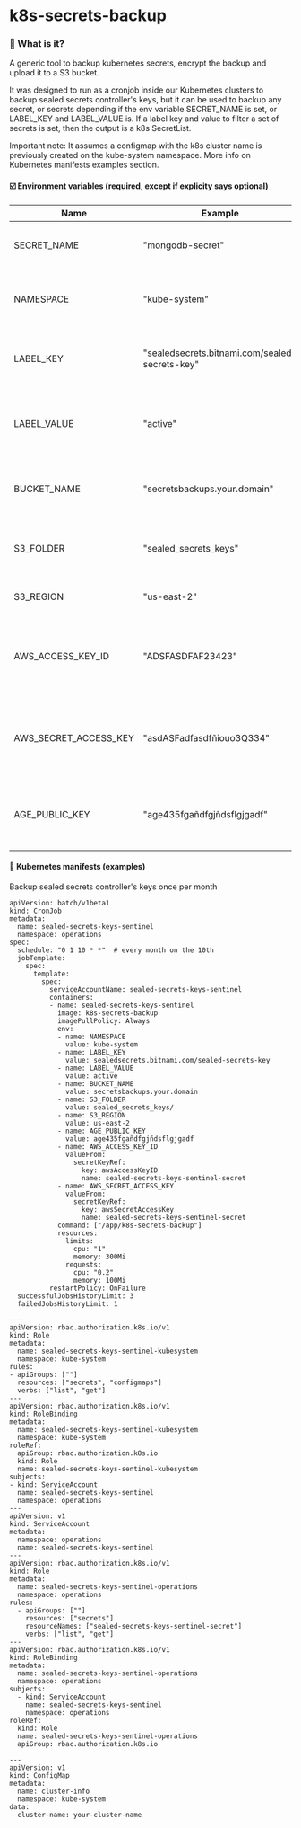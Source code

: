 # k8s-secrets-backup

### :thinking: What is it? 
A generic tool to backup kubernetes secrets, encrypt the backup and upload it to a S3 bucket.

It was designed to run as a cronjob inside our Kubernetes clusters to backup sealed secrets controller's keys, but it can be used to backup any secret, or secrets depending if the env variable SECRET_NAME is set, or LABEL_KEY and LABEL_VALUE is. If a label key and value to filter a set of secrets is set, then the output is a k8s SecretList.

Important note: It assumes a configmap with the k8s cluster name is previously created on the kube-system namespace. More info on Kubernetes manifests examples section.

#### :ballot_box_with_check: Environment variables (required, except if explicity says optional)
| Name                  | Example                              | Help                                                     |
| --------------------- | ------------------------------------ | -------------------------------------------------------- |
SECRET_NAME   | "mongodb-secret"                     | Optional, the secret name to backup
NAMESPACE          | "kube-system" | The namespace where the secret to backup is
LABEL_KEY        | "sealedsecrets.bitnami.com/sealed-secrets-key" | Optional, secret label key to filter secrets to backup
LABEL_VALUE        | "active"                    | Optional, secret label value to filter secrets to backup
BUCKET_NAME             | "secretsbackups.your.domain"                    | AWS s3 bucket name to upload the backups
S3_FOLDER             | "sealed_secrets_keys"                               |  AWS s3 folder name to upload the backups
S3_REGION              | "us-east-2"                          | AWS s3 region name
AWS_ACCESS_KEY_ID           | "ADSFASDFAF23423"                       | AWS access key that has upload permission on the s3 bucket 
AWS_SECRET_ACCESS_KEY               | "asdASFadfasdfñiouo3Q334" | AWS access secret that has upload permission on the s3 bucket
AGE_PUBLIC_KEY           | "age435fgañdfgjñdsflgjgadf"                            | Age public key matching your private key for decrypt 


#### :genie: Kubernetes manifests (examples) 

Backup sealed secrets controller's keys once per month
```
apiVersion: batch/v1beta1
kind: CronJob
metadata:
  name: sealed-secrets-keys-sentinel
  namespace: operations
spec:
  schedule: "0 1 10 * *"  # every month on the 10th
  jobTemplate:
    spec:
      template:
        spec:
          serviceAccountName: sealed-secrets-keys-sentinel
          containers:
          - name: sealed-secrets-keys-sentinel
            image: k8s-secrets-backup
            imagePullPolicy: Always
            env:
            - name: NAMESPACE
              value: kube-system
            - name: LABEL_KEY
              value: sealedsecrets.bitnami.com/sealed-secrets-key
            - name: LABEL_VALUE
              value: active
            - name: BUCKET_NAME
              value: secretsbackups.your.domain
            - name: S3_FOLDER
              value: sealed_secrets_keys/
            - name: S3_REGION
              value: us-east-2
            - name: AGE_PUBLIC_KEY
              value: age435fgañdfgjñdsflgjgadf
            - name: AWS_ACCESS_KEY_ID
              valueFrom:
                secretKeyRef:
                  key: awsAccessKeyID
                  name: sealed-secrets-keys-sentinel-secret
            - name: AWS_SECRET_ACCESS_KEY
              valueFrom:
                secretKeyRef:
                  key: awsSecretAccessKey
                  name: sealed-secrets-keys-sentinel-secret
            command: ["/app/k8s-secrets-backup"]
            resources:
              limits:
                cpu: "1"
                memory: 300Mi
              requests:
                cpu: "0.2"
                memory: 100Mi
          restartPolicy: OnFailure
  successfulJobsHistoryLimit: 3
  failedJobsHistoryLimit: 1

---
apiVersion: rbac.authorization.k8s.io/v1
kind: Role
metadata:
  name: sealed-secrets-keys-sentinel-kubesystem
  namespace: kube-system
rules:
- apiGroups: [""]
  resources: ["secrets", "configmaps"]
  verbs: ["list", "get"]
---
apiVersion: rbac.authorization.k8s.io/v1
kind: RoleBinding
metadata:
  name: sealed-secrets-keys-sentinel-kubesystem
  namespace: kube-system
roleRef:
  apiGroup: rbac.authorization.k8s.io
  kind: Role
  name: sealed-secrets-keys-sentinel-kubesystem
subjects:
- kind: ServiceAccount
  name: sealed-secrets-keys-sentinel
  namespace: operations
---
apiVersion: v1
kind: ServiceAccount
metadata:
  namespace: operations
  name: sealed-secrets-keys-sentinel
---
apiVersion: rbac.authorization.k8s.io/v1
kind: Role
metadata:
  name: sealed-secrets-keys-sentinel-operations
  namespace: operations
rules:
  - apiGroups: [""]
    resources: ["secrets"]
    resourceNames: ["sealed-secrets-keys-sentinel-secret"]
    verbs: ["list", "get"]
---
apiVersion: rbac.authorization.k8s.io/v1
kind: RoleBinding
metadata:
  name: sealed-secrets-keys-sentinel-operations
  namespace: operations
subjects:
  - kind: ServiceAccount
    name: sealed-secrets-keys-sentinel
    namespace: operations
roleRef:
  kind: Role
  name: sealed-secrets-keys-sentinel-operations
  apiGroup: rbac.authorization.k8s.io

---
apiVersion: v1
kind: ConfigMap
metadata:
  name: cluster-info
  namespace: kube-system
data:
  cluster-name: your-cluster-name
```

